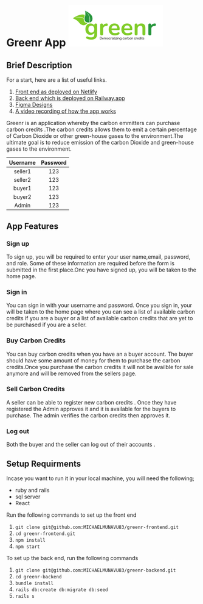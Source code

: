 # Greenr App ![GreenR Logo](src/components/Images/headerlogo.png)
## Brief Description
For a start, here are a list of useful links.
1. [Front end as deployed on Netlify]()
2. [Back end which is deployed on Railway.app]()
3. [Figma Designs](https://www.figma.com/file/SZEEqh7tZ0w0Y2nN2Ky7hp/greenr?node-id=0%3A3)
4. [A video recording of how the app works]()

Greenr is an application whereby the carbon emmitters can purchase carbon credits .The carbon credits allows them to emit a certain percentage of Carbon Dioxide or other green-house gases to the environment.The ultimate goal is to reduce emission of the carbon Dioxide and green-house gases to the environment.


| **Username** | **Password** |
|:------------:|:------------:|
|  seller1     |   123        |
|  seller2     |   123        |
|  buyer1      |   123        |
|  buyer2      |   123        |
|  Admin       |   123        |

## App Features

### Sign up
To sign up, you will be required to enter your user name,email, password, and role. Some of these information are required before the form is submitted in the first place.Onc you have signed up, you will be taken to the home page.

### Sign in
You can sign in with your username and password. Once you sign in, your will be taken to the home page where you can see a list of available carbon credits if you are a buyer or a list of available carbon credits that are yet to be purchased if you are a seller.

### Buy Carbon Credits
You can buy carbon credits when you have an a buyer account. The buyer should have some amount of money for them to purchase  the carbon credits.Once you purchase the carbon credits it will not be availble for sale anymore and will be removed from the sellers page.

### Sell Carbon Credits
A seller can be able to register new carbon credits . Once they have registered the Admin approves it and it is available for the buyers to purchase. The admin verifies the carbon credits then approves it.

### Log out
Both the buyer and the seller can log out of their accounts .

## Setup Requirments
Incase you want to run it in your local machine, you will need the following;
- ruby and rails 
- sql server
-   React

Run the following commands to set up the front end
1.  `git clone git@github.com:MICHAELMUNAVU83/greenr-frontend.git`
2.  `cd greenr-frontend.git`
3.  `npm install`
4.  `npm start`

To set up the back end, run the following commands
1.  `git clone git@github.com:MICHAELMUNAVU83/greenr-backend.git`
2.  `cd greenr-backend`
3.  `bundle install`
4.  `rails db:create db:migrate db:seed`
4.  `rails s`

